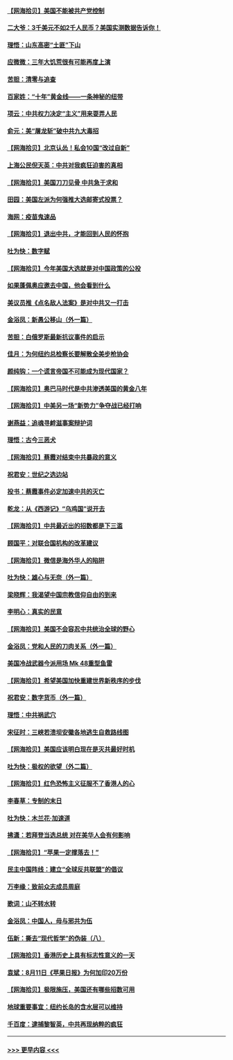 #### [【网海拾贝】美国不能被共产党控制](../pages/nsc993/n12360271.md?t=08271551) 
#### [二大爷：3千美元不如2千人民币？美国实测数据告诉你！](../pages/nsc993/n12358563.md?t=08271551) 
#### [理悟：山东高密“土匪”下山](../pages/nsc993/n12358535.md?t=08271551) 
#### [应微微：三年大饥荒很有可能再度上演](../pages/nsc993/n12358523.md?t=08271551) 
#### [苦胆：清零与追查](../pages/nsc993/n12358501.md?t=08271551) 
#### [百家姓：“十年”黄金线——一条神秘的纽带](../pages/nsc993/n12358319.md?t=08271551) 
#### [项云：中共权力决定“主义”用来耍弄人民](../pages/nsc993/n12358172.md?t=08271551) 
#### [俞元：美“屠龙斩”破中共九大毒招](../pages/nsc993/n12357822.md?t=08271551) 
#### [【网海拾贝】北京认怂！私会10国“改过自新”](../pages/nsc993/n12357784.md?t=08271551) 
#### [上海公民倪天英：中共对我疯狂迫害的真相](../pages/nsc993/n12356341.md?t=08271551) 
#### [【网海拾贝】美国刀刀见骨 中共急于求和](../pages/nsc993/n12355511.md?t=08271551) 
#### [田园：美国左派为何强推大选邮寄式投票？](../pages/nsc993/n12352963.md?t=08271551) 
#### [海网：疫苗鬼速品](../pages/nsc993/n12354438.md?t=08271551) 
#### [【网海拾贝】退出中共，才能回到人民的怀抱](../pages/nsc993/n12352634.md?t=08271551) 
#### [吐为快：数字赋](../pages/nsc993/n12352317.md?t=08271551) 
#### [【网海拾贝】今年美国大选就是对中国政策的公投](../pages/nsc993/n12350973.md?t=08271551) 
#### [如果蓬佩奥应邀去中国，他会看到什么](../pages/nsc993/n12350945.md?t=08271551) 
#### [美议员推《点名敌人法案》是对中共又一打击](../pages/nsc993/n12350765.md?t=08271551) 
#### [金浴凤：新愚公移山（外一篇）](../pages/nsc993/n12350253.md?t=08271551) 
#### [苦胆：白俄罗斯最新抗议事件的启示](../pages/nsc993/n12349989.md?t=08271551) 
#### [佳月：为何纽约总检察长要解散全美步枪协会](../pages/nsc993/n12349939.md?t=08271551) 
#### [颜纯钩：一个谎言帝国不可能成为现代国家？](../pages/nsc993/n12349898.md?t=08271551) 
#### [【网海拾贝】奥巴马时代是中共渗透美国的黄金八年](../pages/nsc993/n12349284.md?t=08271551) 
#### [【网海拾贝】中美另一场“新势力”争夺战已经打响](../pages/nsc993/n12346998.md?t=08271551) 
#### [谢燕益：追魂寻衅滋事案辩护词](../pages/nsc993/n12346892.md?t=08271551) 
#### [理悟：古今三恶犬](../pages/nsc993/n12345190.md?t=08271551) 
#### [【网海拾贝】蔡霞对结束中共暴政的意义](../pages/nsc993/n12344263.md?t=08271551) 
#### [祝君安：世纪之选边站](../pages/nsc993/n12342382.md?t=08271551) 
#### [投书：蔡霞事件必定加速中共的灭亡](../pages/nsc993/n12341881.md?t=08271551) 
#### [乾龙：从《西游记》“乌鸡国”说开去](../pages/nsc993/n12341690.md?t=08271551) 
#### [【网海拾贝】中共最近出的招数都是下三滥](../pages/nsc993/n12341593.md?t=08271551) 
#### [顾国平：对联合国机构的改革建议](../pages/nsc993/n12339928.md?t=08271551) 
#### [【网海拾贝】微信是海外华人的陷阱](../pages/nsc993/n12338868.md?t=08271551) 
#### [吐为快：雄心与无奈（外一篇）](../pages/nsc993/n12338132.md?t=08271551) 
#### [梁晓辉：我渴望中国宗教信仰自由的到来](../pages/nsc993/n12336657.md?t=08271551) 
#### [李明心：真实的民意](../pages/nsc993/n12336089.md?t=08271551) 
#### [【网海拾贝】美国不会容忍中共统治全球的野心](../pages/nsc993/n12336063.md?t=08271551) 
#### [金浴凤：党和人民的刀肉关系（外一篇）](../pages/nsc993/n12335834.md?t=08271551) 
#### [美国冷战武器今派用场 Mk 48重型鱼雷](../pages/nsc993/n12335354.md?t=08271551) 
#### [【网海拾贝】希望美国加快重建世界新秩序的步伐](../pages/nsc993/n12334224.md?t=08271551) 
#### [祝君安：数字货币（外一篇）](../pages/nsc993/n12334186.md?t=08271551) 
#### [理悟：中共祸武穴](../pages/nsc993/n12333962.md?t=08271551) 
#### [宋征时：三峡若溃坝安徽各地逃生自救路线图](../pages/nsc993/n12332450.md?t=08271551) 
#### [【网海拾贝】美国应该明白现在是灭共最好时机](../pages/nsc993/n12332313.md?t=08271551) 
#### [吐为快：极权的欲望（外二篇）](../pages/nsc993/n12332089.md?t=08271551) 
#### [【网海拾贝】红色恐怖主义征服不了香港人的心](../pages/nsc993/n12329296.md?t=08271551) 
#### [李春草：专制的末日](../pages/nsc993/n12329079.md?t=08271551) 
#### [吐为快：木兰花‧加速道](../pages/nsc993/n12327366.md?t=08271551) 
#### [拂潇：若拜登当选总统 对在美华人会有何影响](../pages/nsc993/n12295996.md?t=08271551) 
#### [【网海拾贝】“苹果一定撑落去！”](../pages/nsc993/n12326784.md?t=08271551) 
#### [民主中国阵线：建立“全球反共联盟”的倡议](../pages/nsc993/n12324177.md?t=08271551) 
#### [万李缘：致前众志成员周庭](../pages/nsc993/n12324635.md?t=08271551) 
#### [歌词：山不转水转](../pages/nsc993/n12324599.md?t=08271551) 
#### [金浴凤：中国人，毋与邪共为伍](../pages/nsc993/n12324257.md?t=08271551) 
#### [伍新：撕去“现代哲学”的伪装（八）](../pages/nsc993/n12324188.md?t=08271551) 
#### [【网海拾贝】香港历史上具有标志性意义的一天](../pages/nsc993/n12324021.md?t=08271551) 
#### [袁斌：8月11日《苹果日报》为何加印20万份](../pages/nsc993/n12323955.md?t=08271551) 
#### [【网海拾贝】极限施压，美国还有哪些招数可用](../pages/nsc993/n12322512.md?t=08271551) 
#### [地球重要事宜：纽约长岛的含水层可以维持](../pages/nsc993/n12321844.md?t=08271551) 
#### [千百度：逮捕黎智英，中共再现纳粹的疯狂](../pages/nsc993/n12321777.md?t=08271551) 

----
#### [ >>> 更早内容 <<< ](../indexes/nsc993-earlier.md)
